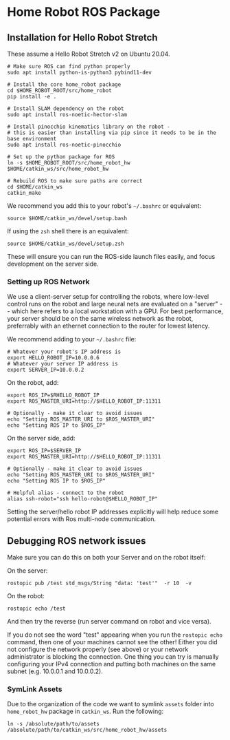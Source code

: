 
# Home Robot ROS Package

## Installation for Hello Robot Stretch

These assume a Hello Robot Stretch v2 on Ubuntu 20.04.

```
# Make sure ROS can find python properly
sudo apt install python-is-python3 pybind11-dev

# Install the core home_robot package
cd $HOME_ROBOT_ROOT/src/home_robot
pip install -e .

# Install SLAM dependency on the robot
sudo apt install ros-noetic-hector-slam 

# Install pinocchio kinematics library on the robot -
# this is easier than installing via pip since it needs to be in the base environment
sudo apt install ros-noetic-pinocchio

# Set up the python package for ROS
ln -s $HOME_ROBOT_ROOT/src/home_robot_hw $HOME/catkin_ws/src/home_robot_hw

# Rebuild ROS to make sure paths are correct
cd $HOME/catkin_ws
catkin_make
```

We recommend you add this to your robot's `~/.bashrc` or equivalent:
```
source $HOME/catkin_ws/devel/setup.bash
```

If using the `zsh` shell there is an equivalent:
```
source $HOME/catkin_ws/devel/setup.zsh
```

These will ensure you can run the ROS-side launch files easily, and focus development on the server side.


### Setting up ROS Network

We use a client-server setup for controlling the robots, where low-level control runs on the robot and large neural nets are evaluated on a "server" -- which here refers to a local workstation with a GPU. For best performance, your server should be on the same wireless network as the robot, preferrably with an ethernet connection to the router for lowest latency.

We recommend adding to your `~/.bashrc` file:

```
# Whatever your robot's IP address is
export HELLO_ROBOT_IP=10.0.0.6
# Whatever your server IP address is
export SERVER_IP=10.0.0.2
```

On the robot, add:
```
export ROS_IP=$RHELLO_ROBOT_IP
export ROS_MASTER_URI=http://$HELLO_ROBOT_IP:11311

# Optionally - make it clear to avoid issues
echo "Setting ROS_MASTER_URI to $ROS_MASTER_URI"
echo "Setting ROS IP to $ROS_IP"
```

On the server side, add:
```
export ROS_IP=$SERVER_IP
export ROS_MASTER_URI=http://$HELLO_ROBOT_IP:11311

# Optionally - make it clear to avoid issues
echo "Setting ROS_MASTER_URI to $ROS_MASTER_URI"
echo "Setting ROS IP to $ROS_IP"

# Helpful alias - connect to the robot
alias ssh-robot="ssh hello-robot@$HELLO_ROBOT_IP"
```

Setting the server/hello robot IP addresses explicitly will help reduce some potential errors with Ros multi-node communication.

## Debugging ROS network issues

Make sure you can do this on both your Server and on the robot itself:

On the server:
```
rostopic pub /test std_msgs/String "data: 'test'"  -r 10  -v
```

On the robot:
```
rostopic echo /test
```

And then try the reverse (run server command on robot and vice versa).

If you do not see the word "test" appearing when you run the `rostopic echo` command, then one of your machines cannot see the other! Either you did not configure the network properly (see above) or your network administrator is blocking the connection. One thing you can try is manually configuring your IPv4 connection and putting both machines on the same subnet (e.g. 10.0.0.1 and 10.0.0.2).

### SymLink Assets

Due to the organization of the code we want to symlink `assets` folder into `home_robot_hw` package in `catkin_ws`. Run the following:
```
ln -s /absolute/path/to/assets /absolute/path/to/catkin_ws/src/home_robot_hw/assets
```


